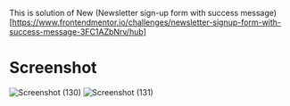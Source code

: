 This is solution of New (Newsletter sign-up form with success message)[https://www.frontendmentor.io/challenges/newsletter-signup-form-with-success-message-3FC1AZbNrv/hub]
# Screenshot 
![Screenshot (130)](https://github.com/Shivam-ssy/FrontendMentorChallanges/assets/136052614/c1fb6b50-edd4-4707-95a7-8f31438509b6)
![Screenshot (131)](https://github.com/Shivam-ssy/FrontendMentorChallanges/assets/136052614/5302ffad-9c43-4c8d-9a74-670283fb4fe1)
